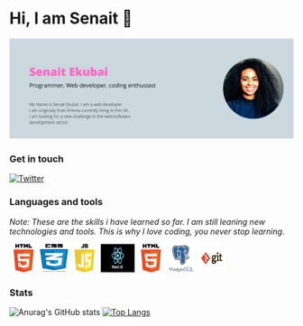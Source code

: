 <h1>Hi, I am Senait 👋</h1>
<img src="./images/banner.png">

<h3>Get in touch</h3>

[![Twitter](https://img.shields.io/badge/LinkedIn-0077B5?style=for-the-badge&logo=linkedin&logoColor=white)](https://www.linkedin.com/in/senait-ekubai/)

<h3>Languages and tools</h3>
<em><p>Note: These are the skills i have learned so far. I am still leaning new technologies and tools. This is why I love coding, you never stop learning.</p>
</em>

<span>
<img src="./images/html.png" width="50" height="50">
<img src="./images/css.jpeg" width="50" height="50">
<img src="./images/js.png" width="50" height="50">
<img src="./images/react.png" width="60" height="50">
<img src="./images/html.png" width="50" height="50">
<img src="./images/psql.png" width="50" height="50">
<img src="./images/git.png" width="50" height="50">
</span>


<h3>Stats</h3>

![Anurag's GitHub stats](https://github-readme-stats.vercel.app/api?username=SenaitEkubai&show_icons=true&theme=dark)
[![Top Langs](https://github-readme-stats.vercel.app/api/top-langs/?username=SenaitEkubai&show_icons=true&theme=dark)](https://github.com/SenaitEkubai/github-readme-stats)
